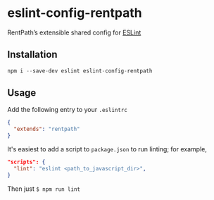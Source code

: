 # eslint-config-rentpath

RentPath’s extensible shared config for [ESLint](http://eslint.org/)

## Installation
```javascript
npm i --save-dev eslint eslint-config-rentpath
```

## Usage
Add the following entry to your `.eslintrc`
```json
{
  "extends": "rentpath"
}
```

It's easiest to add a script to `package.json` to run linting; for example,
```json
"scripts": {
  "lint": "eslint <path_to_javascript_dir>",
}
```

Then just `$ npm run lint`
